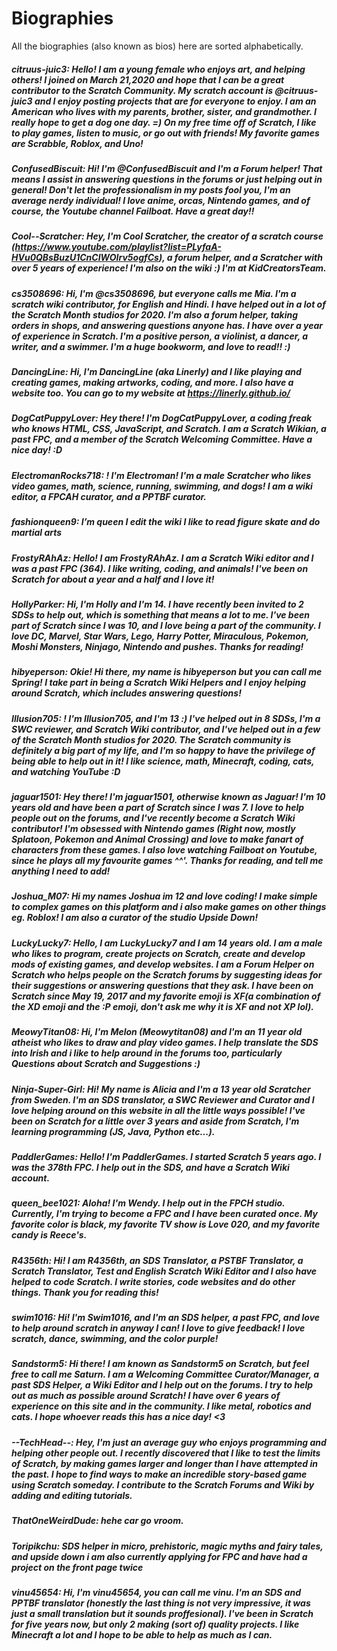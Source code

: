 # Biographies
All the biographies (also known as bios) here are sorted alphabetically.

##### citruus-juic3: Hello! I am a young female who enjoys art, and helping others! I joined on March 21,2020 and hope that I can be a great contributor to the Scratch Community. My scratch account is @citruus-juic3 and I enjoy posting projects that are for everyone to enjoy. I am an American who lives with my parents, brother, sister, and grandmother. I really hope to get a dog one day. =) On my free time off of Scratch, I like to play games, listen to music, or go out with friends! My favorite games are Scrabble, Roblox, and Uno!

##### ConfusedBiscuit: Hi! I'm @ConfusedBiscuit and I'm a Forum helper! That means I assist in answering questions in the forums or just helping out in general! Don't let the professionalism in my posts fool you, I'm an average nerdy individual! I love anime, orcas, Nintendo games, and of course, the Youtube channel Failboat. Have a great day!!

##### Cool--Scratcher: Hey, I'm Cool Scratcher, the creator of a scratch course (https://www.youtube.com/playlist?list=PLyfaA-HVu0QBsBuzU1CnCIWOIrv5ogfCs), a forum helper, and a Scratcher with over 5 years of experience! I'm also on the wiki :) I'm at KidCreatorsTeam.

##### cs3508696: Hi, I'm @cs3508696, but everyone calls me Mia. I'm a scratch wiki contributor, for English and Hindi. I have helped out in a lot of the Scratch Month studios for 2020. I'm also a forum helper, taking orders in shops, and answering questions anyone has. I have over a year of experience in Scratch. I'm a positive person, a violinist, a dancer, a writer, and a swimmer. I'm a huge bookworm, and love to read!! :)

##### DancingLine: Hi, I'm DancingLine (aka Linerly) and I like playing and creating games, making artworks, coding, and more. I also have a website too. You can go to my website at https://linerly.github.io/

##### DogCatPuppyLover: Hey there! I'm DogCatPuppyLover, a coding freak who knows HTML, CSS, JavaScript, and Scratch. I am a Scratch Wikian, a past FPC, and a member of the Scratch Welcoming Committee. Have a nice day! :D

##### ElectromanRocks718: ! I'm Electroman! I'm a male Scratcher who likes video games, math, science, running, swimming, and dogs! I am a wiki editor, a FPCAH curator, and a PPTBF curator.

##### fashionqueen9: I’m queen I edit the wiki I like to read figure skate and do martial arts

##### FrostyRAhAz: Hello! I am FrostyRAhAz. I am a Scratch Wiki editor and I was a past FPC (364). I like writing, coding, and animals! I've been on Scratch for about a year and a half and I love it!

##### HollyParker: Hi, I'm Holly and I'm 14. I have recently been invited to 2 SDSs to help out, which is something that means a lot to me. I've been part of Scratch since I was 10, and I love being a part of the community. I love DC, Marvel, Star Wars, Lego, Harry Potter, Miraculous, Pokemon, Moshi Monsters, Ninjago, Nintendo and pushes. Thanks for reading!

##### hibyeperson: Okie! Hi there, my name is hibyeperson but you can call me Spring! I take part in being a Scratch Wiki Helpers and I enjoy helping around Scratch, which includes answering questions!

##### Illusion705: ! I'm Illusion705, and I'm 13 :) I've helped out in 8 SDSs, I'm a SWC reviewer, and Scratch Wiki contributor, and I've helped out in a few of the Scratch Month studios for 2020. The Scratch community is definitely a big part of my life, and I'm so happy to have the privilege of being able to help out in it! I like science, math, Minecraft, coding, cats, and watching YouTube :D

##### jaguar1501: Hey there! I'm jaguar1501, otherwise known as Jaguar! I'm 10 years old and have been a part of Scratch since I was 7. I love to help people out on the forums, and I've recently become a Scratch Wiki contributor! I'm obsessed with Nintendo games (Right now, mostly Splatoon, Pokemon and Animal Crossing) and love to make fanart of characters from these games. I also love watching Failboat on Youtube, since he plays all my favourite games ^^'. Thanks for reading, and tell me anything I need to add!

##### Joshua_M07: Hi my names Joshua im 12 and love coding! I make simple to complex games on this platform and i also make games on other things eg. Roblox! I am also a curator of the studio Upside Down!

##### LuckyLucky7: Hello, I am LuckyLucky7 and I am 14 years old. I am a male who likes to program, create projects on Scratch, create and develop mods of existing games, and develop websites. I am a Forum Helper on Scratch who helps people on the Scratch forums by suggesting ideas for their suggestions or answering questions that they ask. I have been on Scratch since May 19, 2017 and my favorite emoji is XF(a combination of the XD emoji and the :P emoji, don't ask me why it is XF and not XP lol).

##### MeowyTitan08: Hi, I'm Melon (Meowytitan08) and I'm an 11 year old atheist who likes to draw and play video games. I help translate the SDS into Irish and i like to help around in the forums too, particularly Questions about Scratch and Suggestions :)

##### Ninja-Super-Girl: Hi! My name is Alicia and I'm a 13 year old Scratcher from Sweden. I'm an SDS translator, a SWC Reviewer and Curator and I love helping around on this website in all the little ways possible! I've been on Scratch for a little over 3 years and aside from Scratch, I'm learning programming (JS, Java, Python etc...).

##### PaddlerGames: Hello! I'm PaddlerGames. I started Scratch 5 years ago. I was the 378th FPC. I help out in the SDS, and have a Scratch Wiki account.

##### queen_bee1021: Aloha! I'm Wendy. I help out in the FPCH studio. Currently, I'm trying to become a FPC and I have been curated once. My favorite color is black, my favorite TV show is Love 020, and my favorite candy is Reece's.

##### R4356th: Hi! I am R4356th, an SDS Translator, a PSTBF Translator, a Scratch Translator, Test and English Scratch Wiki Editor and I also have helped to code Scratch. I write stories, code websites and do other things. Thank you for reading this!

##### swim1016: Hi! I'm Swim1016, and I'm an SDS helper, a past FPC, and love to help around scratch in anyway I can! I love to give feedback! I love scratch, dance, swimming, and the color purple!

##### Sandstorm5: Hi there! I am known as Sandstorm5 on Scratch, but feel free to call me Saturn. I am a Welcoming Committee Curator/Manager, a past SDS Helper, a Wiki Editor and I help out on the forums. I try to help out as much as possible around Scratch! I have over 6 years of experience on this site and in the community. I like metal, robotics and cats. I hope whoever reads this has a nice day! <3

##### --TechHead--: Hey, I'm just an average guy who enjoys programming and helping other people out. I recently discovered that I like to test the limits of Scratch, by making games larger and longer than I have attempted in the past. I hope to find ways to make an incredible story-based game using Scratch someday. I contribute to the Scratch Forums and Wiki by adding and editing tutorials.

##### ThatOneWeirdDude: hehe car go vroom.

##### Toripikchu: SDS helper in micro, prehistoric, magic myths and fairy tales, and upside down i am also currently applying for FPC and have had a project on the front page twice

##### vinu45654: Hi, I'm vinu45654, you can call me vinu. I'm an SDS and PPTBF translator (honestly the last thing is not very impressive, it was just a small translation but it sounds proffesional). I've been in Scratch for five years now, but only 2 making (sort of) quality projects. I like Minecraft a lot and I hope to be able to help as much as I can.
